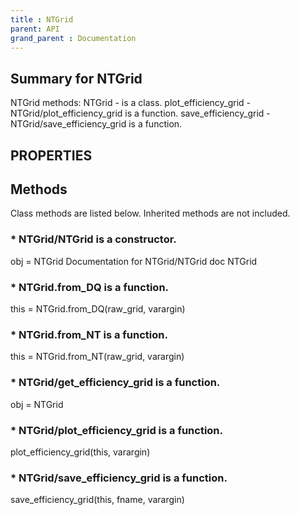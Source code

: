 ```yaml
---
title : NTGrid
parent: API
grand_parent : Documentation
---
```

## Summary for NTGrid
NTGrid methods:
NTGrid - is a class.
plot_efficiency_grid - NTGrid/plot_efficiency_grid is a function.
save_efficiency_grid - NTGrid/save_efficiency_grid is a function.
## PROPERTIES
## Methods
Class methods are listed below. Inherited methods are not included.
### * NTGrid/NTGrid is a constructor.
obj = NTGrid
Documentation for NTGrid/NTGrid
doc NTGrid

### * NTGrid.from_DQ is a function.
this = NTGrid.from_DQ(raw_grid, varargin)

### * NTGrid.from_NT is a function.
this = NTGrid.from_NT(raw_grid, varargin)

### * NTGrid/get_efficiency_grid is a function.
obj = NTGrid

### * NTGrid/plot_efficiency_grid is a function.
plot_efficiency_grid(this, varargin)

### * NTGrid/save_efficiency_grid is a function.
save_efficiency_grid(this, fname, varargin)

